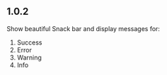 ## 1.0.2

Show beautiful Snack bar and display messages for:
1. Success
2. Error
3. Warning
4. Info
